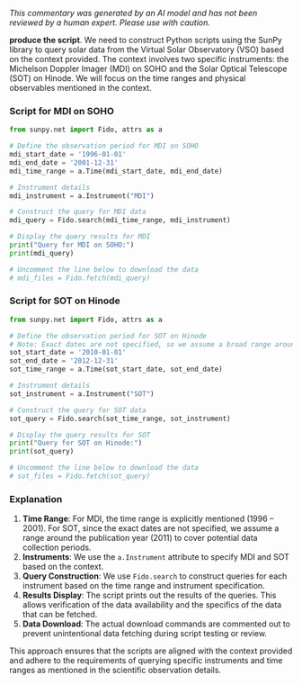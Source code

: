 _This commentary was generated by an AI model and has not been reviewed by a human expert. Please use with caution._

**produce the script**. We need to construct Python scripts using the SunPy library to query solar data from the Virtual Solar Observatory (VSO) based on the context provided. The context involves two specific instruments: the Michelson Doppler Imager (MDI) on SOHO and the Solar Optical Telescope (SOT) on Hinode. We will focus on the time ranges and physical observables mentioned in the context.

### Script for MDI on SOHO

```python
from sunpy.net import Fido, attrs as a

# Define the observation period for MDI on SOHO
mdi_start_date = '1996-01-01'
mdi_end_date = '2001-12-31'
mdi_time_range = a.Time(mdi_start_date, mdi_end_date)

# Instrument details
mdi_instrument = a.Instrument("MDI")

# Construct the query for MDI data
mdi_query = Fido.search(mdi_time_range, mdi_instrument)

# Display the query results for MDI
print("Query for MDI on SOHO:")
print(mdi_query)

# Uncomment the line below to download the data
# mdi_files = Fido.fetch(mdi_query)
```

### Script for SOT on Hinode

```python
from sunpy.net import Fido, attrs as a

# Define the observation period for SOT on Hinode
# Note: Exact dates are not specified, so we assume a broad range around the publication year
sot_start_date = '2010-01-01'
sot_end_date = '2012-12-31'
sot_time_range = a.Time(sot_start_date, sot_end_date)

# Instrument details
sot_instrument = a.Instrument("SOT")

# Construct the query for SOT data
sot_query = Fido.search(sot_time_range, sot_instrument)

# Display the query results for SOT
print("Query for SOT on Hinode:")
print(sot_query)

# Uncomment the line below to download the data
# sot_files = Fido.fetch(sot_query)
```

### Explanation

1. **Time Range**: For MDI, the time range is explicitly mentioned (1996 – 2001). For SOT, since the exact dates are not specified, we assume a range around the publication year (2011) to cover potential data collection periods.
2. **Instruments**: We use the `a.Instrument` attribute to specify MDI and SOT based on the context.
3. **Query Construction**: We use `Fido.search` to construct queries for each instrument based on the time range and instrument specification.
4. **Results Display**: The script prints out the results of the queries. This allows verification of the data availability and the specifics of the data that can be fetched.
5. **Data Download**: The actual download commands are commented out to prevent unintentional data fetching during script testing or review.

This approach ensures that the scripts are aligned with the context provided and adhere to the requirements of querying specific instruments and time ranges as mentioned in the scientific observation details.
